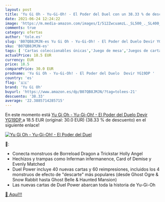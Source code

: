 ```yaml
---
layout: post
title: 'Yu Gi Oh - Yu-Gi-Oh! - El Poder del Duel con un 38.33 % de descuento'
date: 2021-06-24 12:24:22
image: 'https://m.media-amazon.com/images/I/512ZwcuamzL._SL500_._SL400_.jpg'
comments: true
category: ofertas
author: 'tole.es'
slug: 'B07QB8JMJN-es Yu Gi Oh - Yu-Gi-Oh! - El Poder del Duelo Devir YG19DP'
sku: 'B07QB8JMJN-es'
tags: [ 'Cartas coleccionables únicas','Juego de mesa','Juegos de cartas','Juegos de cartas coleccionables','Juegos y accesorios para juegos','Juguetes','Juguetes y juegos','devir','yu gi oh', ]
actualPrice: 18.5 EUR
currency: EUR
price: 18.5
comparePrice: 30.0 EUR
prodname: 'Yu Gi Oh - Yu-Gi-Oh! - El Poder del Duelo  Devir YG19DP '
country: 'es'
flag: '🇪🇸'
brand: 'Yu Gi Oh'
buyurl: 'https://www.amazon.es/dp/B07QB8JMJN/?tag=tolees-21'
descuento: '38.33'
average: '22.3885714285715'
---
```


En este momento está [Yu Gi Oh - Yu-Gi-Oh! - El Poder del Duelo  Devir YG19DP ](https://www.amazon.es/dp/B07QB8JMJN/?tag=tolees-21) a 18.5 EUR (original: 30.0 EUR) (38.33 %  de descuento) en el siguiente enlace!

[![Yu Gi Oh - Yu-Gi-Oh! - El Poder del Duel](https://m.media-amazon.com/images/I/512ZwcuamzL._SL500_._SL400_.jpg)](https://www.amazon.es/dp/B07QB8JMJN/?tag=tolees-21)

🔎:

- Conecta monstruos de Borreload Dragon a Trickstar Holly Angel
- Hechizos y trampas como Inferman infermanence, Card of Demise y Evenly Matched
- Duel Power incluye 40 nuevas cartas y 60 reimpresiones, incluidos los 4 monstruos de efecto de "descarte" más populares (desde Ghost Ogre & Snow Rabbit hasta Ghost Belle & Haunted Mansion)
- Las nuevas cartas de Duel Power abarcan toda la historia de Yu-Gi-Oh

[🛒 Aquí!!!](https://www.amazon.es/dp/B07QB8JMJN/?tag=tolees-21)

